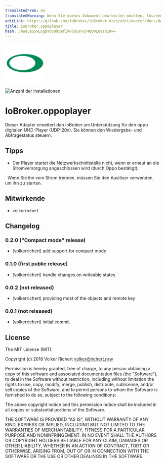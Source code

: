 ```yaml
---
translatedFrom: en
translatedWarning: Wenn Sie dieses Dokument bearbeiten möchten, löschen Sie bitte das Feld "translationsFrom". Andernfalls wird dieses Dokument automatisch erneut übersetzt
editLink: https://github.com/ioBroker/ioBroker.docs/edit/master/docs/de/adapterref/iobroker.oppoplayer/README.md
title: ioBroker.oppoplayer
hash: 3hueLeS5wLogBYdv89SmfIkH7DSsnuj4QOWL69zo1Nw=
---
```

![Logo](../../../en/adapterref/iobroker.oppoplayer/admin/oppoplayer.png)

![Anzahl der Installationen](http://iobroker.live/badges/oppoplayer-stable.svg)

# IoBroker.oppoplayer
Dieser Adapter erweitert den ioBroker um Unterstützung für den oppo digitalen UHD-Player (UDP-20x).
Sie können den Wiedergabe- und Abfragestatus steuern.

## Tipps
* Der Player startet die Netzwerkschnittstelle nicht, wenn er erneut an die Stromversorgung angeschlossen wird (durch Oppo bestätigt).

  Wenn Sie ihn vom Strom trennen, müssen Sie den Auslöser verwenden, um ihn zu starten.

## Mitwirkende
* volkerrichert

## Changelog

### 0.2.0 ("Compact mode" release)
* (volkerrichert) add support for compact mode 

### 0.1.0 (first public release)
* (volkerrichert) handle changes on writeable states

### 0.0.2 (not released)
* (volkerrichert) providing most of the objects and remote key

### 0.0.1 (not released)
* (volkerrichert) initial commit

## License
The MIT License (MIT)

Copyright (c) 2018 Volker Richert <volker@richert.nrw>

Permission is hereby granted, free of charge, to any person obtaining a copy
of this software and associated documentation files (the "Software"), to deal
in the Software without restriction, including without limitation the rights
to use, copy, modify, merge, publish, distribute, sublicense, and/or sell
copies of the Software, and to permit persons to whom the Software is
furnished to do so, subject to the following conditions:

The above copyright notice and this permission notice shall be included in
all copies or substantial portions of the Software.

THE SOFTWARE IS PROVIDED "AS IS", WITHOUT WARRANTY OF ANY KIND, EXPRESS OR
IMPLIED, INCLUDING BUT NOT LIMITED TO THE WARRANTIES OF MERCHANTABILITY,
FITNESS FOR A PARTICULAR PURPOSE AND NONINFRINGEMENT. IN NO EVENT SHALL THE
AUTHORS OR COPYRIGHT HOLDERS BE LIABLE FOR ANY CLAIM, DAMAGES OR OTHER
LIABILITY, WHETHER IN AN ACTION OF CONTRACT, TORT OR OTHERWISE, ARISING FROM,
OUT OF OR IN CONNECTION WITH THE SOFTWARE OR THE USE OR OTHER DEALINGS IN
THE SOFTWARE.